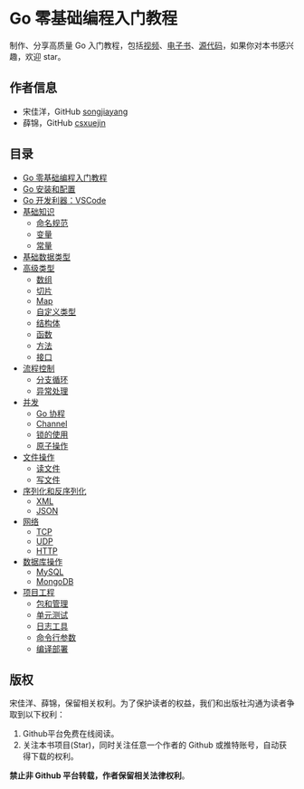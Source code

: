 # Go 零基础编程入门教程

制作、分享高质量 Go 入门教程，包括[视频](https://space.bilibili.com/276273794/#/)、[电子书](https://www.gitbook.com/book/songjiayang/go-basic-courses/details)、[源代码](https://github.com/binatify/importgo)，如果你对本书感兴趣，欢迎 star。

## 作者信息

* 宋佳洋，GitHub [songjiayang](https://github.com/songjiayang)
* 薛锦，GitHub [csxuejin](https://github.com/csxuejin)

## 目录

* [Go 零基础编程入门教程](README.md)
* [Go 安装和配置](ch1/readme.md)
* [Go 开发利器：VSCode](ch2/readme.md)
* [基础知识](ch3/readme.md)
  * [命名规范](ch3/identifiers.md)
  * [变量](ch3/var.md)
  * [常量](ch3/const.md)
* [基础数据类型](ch4/readme.md)
* [高级类型](ch5/readme.md)
  * [数组](ch5/array.md)
  * [切片](ch5/slice.md)
  * [Map](ch5/map.md)
  * [自定义类型](ch5/custom.md)
  * [结构体](ch5/struct.md)
  * [函数](ch5/function.md)
  * [方法](ch5/method.md)
  * [接口](ch5/interface.md)
* [流程控制](ch6/readme.md)
  * [分支循环](ch6/control.md)
  * [异常处理](ch6/error.md)
* [并发](ch7/readme.md)
  * [Go 协程](ch7/goroutine.md)
  * [Channel](ch7/channel.md)
  * [锁的使用](ch7/lock.md)
  * [原子操作](ch7/atomic.md)
* [文件操作](ch8/readme.md)
  * [读文件](ch8/readfile.md)
  * [写文件](ch8/writefile.md)
* [序列化和反序列化](ch9/readme.md)
  * [XML](ch9/xml.md)
  * [JSON](ch9/json.md)
* [网络](ch10/readme.md)
  * [TCP](ch10/tcp.md)
  * [UDP](ch10/udp.md)
  * [HTTP](ch10/http.md)
* [数据库操作](ch11/readme.md)
  * [MySQL](ch11/mysql.md)
  * [MongoDB](ch11/mongodb.md)
* [项目工程](ch12/readme.md)
  * [包和管理](ch12/package.md)
  * [单元测试](ch12/test.md)
  * [日志工具](ch12/logging.md)
  * [命令行参数](ch12/flag.md)
  * [编译部署](ch12/compile.md)

## 版权 

宋佳洋、薛锦，保留相关权利。为了保护读者的权益，我们和出版社沟通为读者争取到以下权利：
1. Github平台免费在线阅读。
2. 关注本书项目(Star)，同时关注任意一个作者的 Github 或推特账号，自动获得下载的权利。

**禁止非 Github 平台转载，作者保留相关法律权利**。